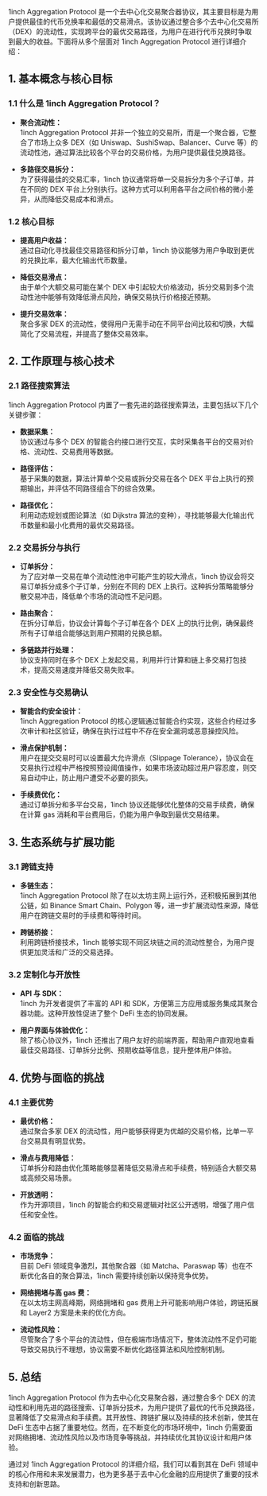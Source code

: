 1inch Aggregation Protocol 是一个去中心化交易聚合器协议，其主要目标是为用户提供最佳的代币兑换率和最低的交易滑点。该协议通过整合多个去中心化交易所（DEX）的流动性，实现跨平台的最优交易路径，为用户在进行代币兑换时争取到最大的收益。下面将从多个层面对 1inch Aggregation Protocol 进行详细介绍：


## 1. 基本概念与核心目标

### 1.1 什么是 1inch Aggregation Protocol？

- **聚合流动性：**  
  1inch Aggregation Protocol 并非一个独立的交易所，而是一个聚合器，它整合了市场上众多 DEX（如 Uniswap、SushiSwap、Balancer、Curve 等）的流动性池，通过算法比较各个平台的交易价格，为用户提供最佳兑换路径。

- **多路径交易拆分：**  
  为了获得最佳的交易汇率，1inch 协议通常将单一交易拆分为多个子订单，并在不同的 DEX 平台上分别执行。这种方式可以利用各平台之间价格的微小差异，从而降低交易成本和滑点。

### 1.2 核心目标

- **提高用户收益：**  
  通过自动化寻找最佳交易路径和拆分订单，1inch 协议能够为用户争取到更优的兑换比率，最大化输出代币数量。

- **降低交易滑点：**  
  由于单个大额交易可能在某个 DEX 中引起较大价格波动，拆分交易到多个流动性池中能够有效降低滑点风险，确保交易执行价格接近预期。

- **提升交易效率：**  
  聚合多家 DEX 的流动性，使得用户无需手动在不同平台间比较和切换，大幅简化了交易流程，并提高了整体交易效率。


## 2. 工作原理与核心技术

### 2.1 路径搜索算法

1inch Aggregation Protocol 内置了一套先进的路径搜索算法，主要包括以下几个关键步骤：

- **数据采集：**  
  协议通过与多个 DEX 的智能合约接口进行交互，实时采集各平台的交易对价格、流动性、交易费用等数据。

- **路径评估：**  
  基于采集的数据，算法计算单个交易或拆分交易在各个 DEX 平台上执行的预期输出，并评估不同路径组合下的综合效果。

- **路径优化：**  
  利用动态规划或图论算法（如 Dijkstra 算法的变种），寻找能够最大化输出代币数量和最小化费用的最优交易路径。

### 2.2 交易拆分与执行

- **订单拆分：**  
  为了应对单一交易在单个流动性池中可能产生的较大滑点，1inch 协议会将交易订单拆分成多个子订单，分别在不同的 DEX 上执行。这种拆分策略能够分散交易冲击，降低单个市场的流动性不足问题。

- **路由聚合：**  
  在拆分订单后，协议会计算每个子订单在各个 DEX 上的执行比例，确保最终所有子订单组合能够达到用户预期的兑换总额。

- **多链路并行处理：**  
  协议支持同时在多个 DEX 上发起交易，利用并行计算和链上多交易打包技术，提高交易速度并降低交易失败率。

### 2.3 安全性与交易确认

- **智能合约安全设计：**  
  1inch Aggregation Protocol 的核心逻辑通过智能合约实现，这些合约经过多次审计和社区验证，确保在执行过程中不存在安全漏洞或恶意操控风险。

- **滑点保护机制：**  
  用户在提交交易时可以设置最大允许滑点（Slippage Tolerance），协议会在交易执行过程中严格按照预设阈值操作，如果市场波动超过用户容忍度，则交易自动中止，防止用户遭受不必要的损失。

- **手续费优化：**  
  通过订单拆分和多平台交易，1inch 协议还能够优化整体的交易手续费，确保在计算 gas 消耗和平台费用后，仍能为用户争取到最优交易结果。


## 3. 生态系统与扩展功能

### 3.1 跨链支持

- **多链生态：**  
  1inch Aggregation Protocol 除了在以太坊主网上运行外，还积极拓展到其他公链，如 Binance Smart Chain、Polygon 等，进一步扩展流动性来源，降低用户在跨链交易时的手续费和等待时间。

- **跨链桥接：**  
  利用跨链桥接技术，1inch 能够实现不同区块链之间的流动性整合，为用户提供更加灵活和广泛的交易选择。

### 3.2 定制化与开放性

- **API 与 SDK：**  
  1inch 为开发者提供了丰富的 API 和 SDK，方便第三方应用或服务集成其聚合器功能。这种开放性促进了整个 DeFi 生态的协同发展。

- **用户界面与体验优化：**  
  除了核心协议外，1inch 还推出了用户友好的前端界面，帮助用户直观地查看最佳交易路径、订单拆分比例、预期收益等信息，提升整体用户体验。


## 4. 优势与面临的挑战

### 4.1 主要优势

- **最优价格：**  
  通过聚合多家 DEX 的流动性，用户能够获得更为优越的交易价格，比单一平台交易具有明显优势。

- **滑点与费用降低：**  
  订单拆分和路由优化策略能够显著降低交易滑点和手续费，特别适合大额交易或高频交易场景。

- **开放透明：**  
  作为开源项目，1inch 的智能合约和交易逻辑对社区公开透明，增强了用户信任和安全性。

### 4.2 面临的挑战

- **市场竞争：**  
  目前 DeFi 领域竞争激烈，其他聚合器（如 Matcha、Paraswap 等）也在不断优化各自的聚合算法，1inch 需要持续创新以保持竞争优势。

- **网络拥堵与高 gas 费：**  
  在以太坊主网高峰期，网络拥堵和 gas 费用上升可能影响用户体验，跨链拓展和 Layer2 方案是未来的优化方向。

- **流动性风险：**  
  尽管聚合了多个平台的流动性，但在极端市场情况下，整体流动性不足仍可能导致交易执行不理想，协议需要不断优化路径算法和风险控制机制。


## 5. 总结

1inch Aggregation Protocol 作为去中心化交易聚合器，通过整合多个 DEX 的流动性和利用先进的路径搜索、订单拆分技术，为用户提供了最优的代币兑换路径，显著降低了交易滑点和手续费。其开放性、跨链扩展以及持续的技术创新，使其在 DeFi 生态中占据了重要地位。然而，在不断变化的市场环境中，1inch 仍需要面对网络拥堵、流动性风险以及市场竞争等挑战，并持续优化其协议设计和用户体验。

通过对 1inch Aggregation Protocol 的详细介绍，我们可以看到其在 DeFi 领域中的核心作用和未来发展潜力，也为更多基于去中心化金融的应用提供了重要的技术支持和创新思路。